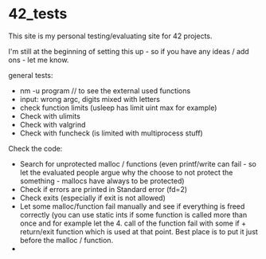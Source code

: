 # 42_tests

This site is my personal testing/evaluating site for 42 projects.

I'm still at the beginning of setting this up - so if you have any ideas / add ons - let me know.

general tests:
- nm -u program // to see the external used functions
- input: wrong argc, digits mixed with letters
- check function limits (usleep has limit uint max for example)
- Check with ulimits
- Check with valgrind
- Check with funcheck (is limited with multiprocess stuff)

Check the code:
- Search for unprotected malloc / functions (even printf/write can fail - so let the evaluated people argue why the choose to not protect the something - mallocs have always to be protected)
- Check if errors are printed in Standard error (fd=2)
- Check exits (especially if exit is not allowed)
- Let some malloc/function fail manually and see if everything is freed correctly (you can use static ints if some function is called more than once and for example let the 4. call of the function fail with some if + return/exit function which is used at that point. Best place is to put it just before the malloc / function.
- 
